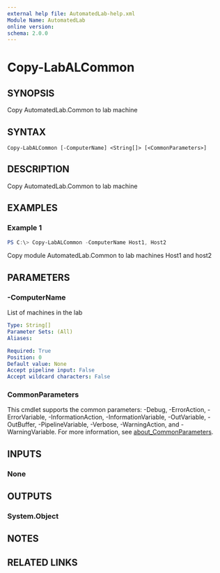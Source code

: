 ```yaml
---
external help file: AutomatedLab-help.xml
Module Name: AutomatedLab
online version:
schema: 2.0.0
---
```


# Copy-LabALCommon

## SYNOPSIS
Copy AutomatedLab.Common to lab machine

## SYNTAX

```
Copy-LabALCommon [-ComputerName] <String[]> [<CommonParameters>]
```

## DESCRIPTION
Copy AutomatedLab.Common to lab machine

## EXAMPLES

### Example 1
```powershell
PS C:\> Copy-LabALCommon -ComputerName Host1, Host2
```

Copy module AutomatedLab.Common to lab machines Host1 and host2

## PARAMETERS

### -ComputerName
List of machines in the lab

```yaml
Type: String[]
Parameter Sets: (All)
Aliases:

Required: True
Position: 0
Default value: None
Accept pipeline input: False
Accept wildcard characters: False
```

### CommonParameters
This cmdlet supports the common parameters: -Debug, -ErrorAction, -ErrorVariable, -InformationAction, -InformationVariable, -OutVariable, -OutBuffer, -PipelineVariable, -Verbose, -WarningAction, and -WarningVariable. For more information, see [about_CommonParameters](http://go.microsoft.com/fwlink/?LinkID=113216).

## INPUTS

### None
## OUTPUTS

### System.Object
## NOTES

## RELATED LINKS
